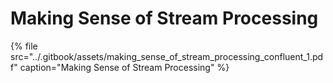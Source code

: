 # Making Sense of Stream Processing

{% file src="../.gitbook/assets/making\_sense\_of\_stream\_processing\_confluent\_1.pdf" caption="Making Sense of Stream Processing" %}

